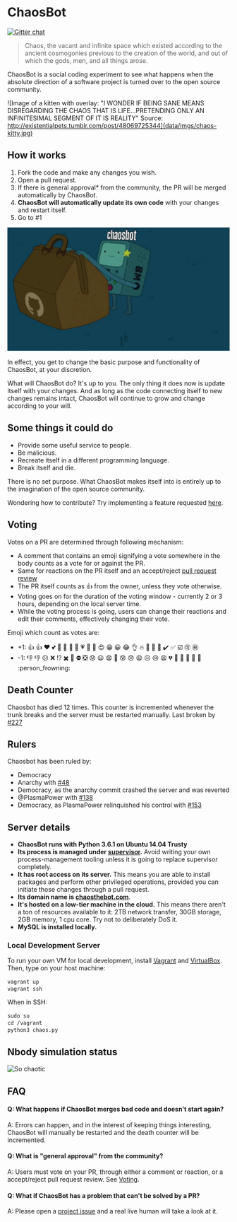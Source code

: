 # ChaosBot

[![Gitter chat](https://badges.gitter.im/chaosthebot/gitter.png)](https://gitter.im/chaosthebot/Lobby)

> Chaos, the vacant and infinite space which existed according to the ancient
> cosmogonies previous to the creation of the world, and out of which the gods,
> men, and all things arose.

ChaosBot is a social coding experiment to see what happens when the absolute
direction of a software project is turned over to the open source community.

![Image of a kitten with overlay: "I WONDER IF BEING SANE MEANS DISREGARDING THE CHAOS THAT IS LIFE...PRETENDING ONLY AN INFINITESIMAL SEGMENT OF IT IS REALITY" Source: http://existentialpets.tumblr.com/post/48069725344](data/imgs/chaos-kitty.jpg)

## How it works

1. Fork the code and make any changes you wish.
1. Open a pull request.
1. If there is general approval\* from the community, the PR will be merged
   automatically by ChaosBot.
1. **ChaosBot will automatically update its own code** with your changes and
   restart itself.
1. Go to \#1

![How chaosbot works, in a gif](data/imgs/how-chaosbot-works.gif)

In effect, you get to change the basic purpose and functionality of ChaosBot, at
your discretion.

What will ChaosBot do?  It's up to you.  The only thing it does now is update
itself with your changes.  And as long as the code connecting itself to new
changes remains intact, ChaosBot will continue to grow and change according to
your will.

## Some things it could do

* Provide some useful service to people.
* Be malicious.
* Recreate itself in a different programming language.
* Break itself and die.

There is no set purpose.  What ChaosBot makes itself into is entirely up to
the imagination of the open source community.

Wondering how to contribute? Try implementing a feature requested [here](https://github.com/chaosbot/chaos/wiki/Feature-Requests).

## Voting

Votes on a PR are determined through following mechanism:
* A comment that contains an emoji signifying a vote somewhere in the body counts as a vote for
  or against the PR.
* Same for reactions on the PR itself and an accept/reject [pull
  request review](https://help.github.com/articles/about-pull-request-reviews/)
* The PR itself counts as :+1: from the owner, unless they vote otherwise.
* Voting goes on for the duration of the voting window - currently 2 or 3 hours,
  depending on the local server time.
* While the voting process is going, users can change their reactions and edit
  their comments, effectively changing their vote.

Emoji which count as votes are:
* +1: :+1: :thumbsup: :heart: :two_hearts: :blue_heart: :purple_heart: :green_heart: :yellow_heart: :heartpulse: :sparkling_heart: :tada: :heart_eyes: :grin: :grinning: :joy: :ok_hand: :fire: :metal: :raised_hands: :100: :heavy_check_mark: :white_check_mark: :ballot_box_with_check: :accept: :congratulations:
* -1: :-1: :thumbsdown: :confused: :x: :interrobang: :heavy_multiplication_x: :put_litter_in_its_place: :no_entry: :negative_squared_cross_mark: :worried: :frowning: :anguished: :grimacing: :cold_sweat: :disappointed: :weary: :confounded: :cry: :tired_face: :broken_heart: :hankey: :poop: :shit: :fu: :no_good: :person_frowning:

## Death Counter

Chaosbot has died 12 times.  This counter is incremented whenever the trunk
breaks and the server must be restarted manually.  Last broken by
[#227](https://github.com/chaosbot/chaos/pull/227)

## Rulers

Chaosbot has been ruled by:
- Democracy
- Anarchy with [#48](https://github.com/chaosbot/chaos/pull/48)
- Democracy, as the anarchy commit crashed the server and was reverted
- @PlasmaPower with [#138](https://github.com/chaosbot/chaos/pull/138)
- Democracy, as PlasmaPower relinquished his control with [#153](https://github.com/chaosbot/chaos/pull/153)

## Server details

* **ChaosBot runs with Python 3.6.1 on Ubuntu 14.04 Trusty**
* **Its process is managed under [supervisor](http://supervisord.org/).**  Avoid
writing your own process-management tooling unless it is going to replace
supervisor completely.
* **It has root access on its server.**  This means you are able to install
packages and perform other privileged operations, provided you can initiate those
changes through a pull request.
* **Its domain name is [chaosthebot.com](http://chaosthebot.com)**.
* **It's hosted on a low-tier machine in the cloud.**  This means there aren't a
ton of resources available to it: 2TB network transfer, 30GB storage, 2GB memory,
1 cpu core.  Try not to deliberately DoS it.
* **MySQL is installed locally.**

### Local Development Server

To run your own VM for local development, install [Vagrant](https://www.vagrantup.com/downloads.html) and [VirtualBox](https://www.virtualbox.org/wiki/Downloads). Then, type on your host machine:

    vagrant up
    vagrant ssh

When in SSH:

    sudo su
    cd /vagrant
    python3 chaos.py

## Nbody simulation status

![So chaotic](data/imgs/nbody.png)


## FAQ

#### Q: What happens if ChaosBot merges bad code and doesn't start again?
A: Errors can happen, and in the interest of keeping things interesting, ChaosBot
will manually be restarted and the death counter will be incremented.

#### Q: What is "general approval" from the community?
A: Users must vote on your PR, through either a comment or reaction,
or a accept/reject pull request review.  See [Voting](https://github.com/chaosbot/Chaos/blob/master/README.md#voting).

#### Q: What if ChaosBot has a problem that can't be solved by a PR?
A: Please open a [project issue](https://github.com/chaosbot/Chaos/issues) and a
real live human will take a look at it.
